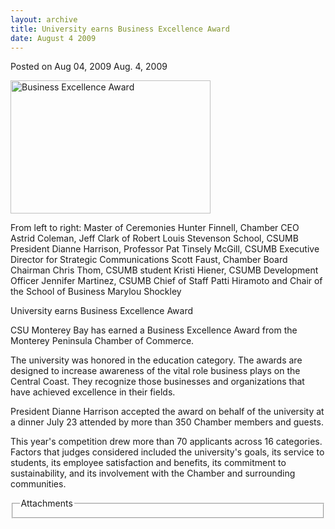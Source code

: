 ```yaml
---
layout: archive
title: University earns Business Excellence Award
date: August 4 2009
---
```





<span class="date">Posted on Aug 04, 2009    </span>
Aug. 4, 2009<br>
<p><img alt="Business Excellence Award" height="213" src="http://news.csumb.edu/sites/default/files/65/igx_migrate/images/BEA%202009%20Web%20Res-092.jpg" width="320"/></p>
<p>From left to right: Master of Ceremonies Hunter Finnell, Chamber
CEO Astrid Coleman, Jeff Clark of Robert Louis Stevenson School,
CSUMB President Dianne Harrison, Professor Pat Tinsely McGill,
CSUMB Executive Director for Strategic Communications Scott Faust,
Chamber Board Chairman Chris Thom, CSUMB student Kristi Hiener,
CSUMB Development Officer Jennifer Martinez, CSUMB Chief of Staff
Patti Hiramoto and Chair of the School of Business Marylou
Shockley</p>
University earns Business Excellence Award<br>
<p>CSU Monterey Bay has earned a Business Excellence Award from the
Monterey Peninsula Chamber of Commerce.</p>
<p>The university was honored in the education category. The awards
are designed to increase awareness of the vital role business plays
on the Central Coast. They recognize those businesses and
organizations that have achieved excellence in their fields.</p>
<p>President Dianne Harrison accepted the award on behalf of the
university at a dinner July 23 attended by more than 350 Chamber
members and guests.</p>
<p>This year&apos;s competition drew more than 70 applicants across 16
categories. Factors that judges considered included the
university&apos;s goals, its service to students, its employee
satisfaction and benefits, its commitment to sustainability, and
its involvement with the Chamber and surrounding communities.</p>
<fieldset class="fieldgroup group-attachments">
<legend>Attachments</legend>
<div class="field field-type-emvideo field-field-attach-video">
<div class="field-items">
<div class="field-item odd">
<div class="emvideo emvideo-video emvideo-"/>
</div>
</div>
</div>
</fieldset>
</br></br>




